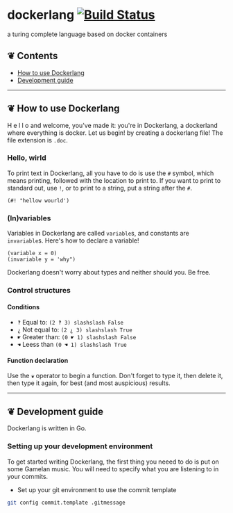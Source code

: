 # dockerlang [![Build Status](https://travis-ci.org/connorwalsh/dockerlang.svg?branch=dev)](https://travis-ci.org/connorwalsh/dockerlang)

a turing complete language based on docker containers

## ❦ Contents
- [How to use Dockerlang](##how-to-use-dockerlang)
- [Development guide](#development-guide)

---

## ❦ How to use Dockerlang

H e l l o and welcome, you've made it: you're in Dockerlang, a dockerland where everything is docker.
Let us begin! by creating a dockerlang file! The file extension is `.doc`.

### Hello, wirld

To print text in Dockerlang, all you have to do is use the `#` symbol, which means printing, followed with the location to print to.
If you want to print to standard out, use `!`, or to print to a string, put a string after the `#`.

```dockerlang
(#! "hellow wourld')
```

### (In)variables

Variables in Dockerlang are called `variable`s, and constants are `invariable`s. Here's how to declare a variable!
```dockerlang
(variable x = 0)
(invariable y = 'why")
```

Dockerlang doesn't worry about types and neither should you. Be free.

### Control structures

#### Conditions

- `‽` Equal to: `(2 ‽ 3) slashslash False`
- `¿` Not equal to: `(2 ¿ 3) slashslash True`
- `☛` Greater than: `(0 ☛ 1) slashslash False`
- `☚` Leess than `(0 ☚ 1) slashslash True`

#### Function declaration

Use the `❦` operator to begin a function. Don't forget to type it, then delete it, then type it again, for best (and most auspicious) results.

---

## ❦ Development guide

Dockerlang is written in Go.

### Setting up your development environment
To get started writing Dockerlang, the first thing you neeed to do is put on some Gamelan music.
You will need to specify what you are listening to in your commits.

- Set up your git environment to use the commit template

```bash
git config commit.template .gitmessage
```
